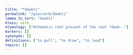 ```yaml
---
title: "*déwkti"
permalink: "/pie/verb/déwkti"
lemma_to_sort: "dewkti"
klass: verb
etymology: ["Athematic root present of the root *dewk-."]
markers: []
synonyms: []
definitions: ["to pull", "to draw", "to lead"]
topics: []
---
```

